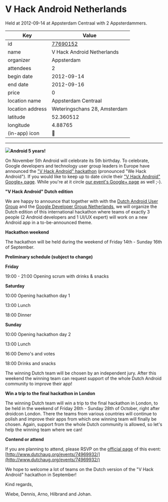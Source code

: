 # V Hack Android Netherlands
Held at 2012-09-14 at Appsterdam Centraal with 2 Appsterdammers.
        
|Key|Value
|---|---|
|id|[77690152](https://www.meetup.com/appsterdam/events/77690152/)|
|name|V Hack Android Netherlands|
|organizer|Appsterdam|
|attendees|2|
|begin date|2012-09-14|
|end date|2012-09-16|
|price|0|
|location name|Appsterdam Centraal|
|location address|Weteringschans 28, Amsterdam|
|latitude|52.360512|
|longitude|4.88765|
|(in-app) icon|🤖|

---

<img src="http://photos4.meetupstatic.com/photos/event/7/6/4/event_148981892.jpeg" />**Android 5 years!**

On November 5th Android will celebrate its 5th birthday. To celebrate, Google developers and technology user group leaders in Europe have announced the ["V Hack Android" hackathon](https://sites.google.com/site/vhackandroid/) (pronounced "We Hack Android"). If you would like to keep up to date circle their ["V Hack Android" Google+ page](https://plus.google.com/u/0/104578858113292768239/posts). While you're at it circle [our event's Google+ page](https://plus.google.com/108956096608920354085/posts) as well ;-).

**"V Hack Android" Dutch edition**

We are happy to announce that together with with the [Dutch Android User Group](http://www.dutchaug.org) and the [Google Developer Group Netherlands](https://plus.google.com/109146411236228596892/posts), we will organize the Dutch edition of this international hackathon where teams of exactly 3 people (2 Android developers and 1 UI/UX expert) will work on a new Android app in a to-be-announced theme.

**Hackathon weekend**

The hackathon will be held during the weekend of Friday 14th - Sunday 16th of September.

**Preliminary schedule (subject to change)**

**Friday**

19:00 - 21:00 Opening scrum with drinks & snacks

**Saturday**

10:00 Opening hackathon day 1

13:00 Lunch

18:00 Dinner

**Sunday**

10:00 Opening hackathon day 2

13:00 Lunch

16:00 Demo's and votes

18:00 Drinks and snacks

The winning Dutch team will be chosen by an independent jury. After this weekend the winning team can request support of the whole Dutch Android community to improve their app!

**Win a trip to the final hackathon in London**

The winning Dutch team will win a trip to the final hackathon in London, to be held in the weekend of Friday 26th - Sunday 28th of October, right after droidcon London. There the teams from various countries will continue to polish and improve their apps from which one winning team will finally be chosen. Again, support from the whole Dutch community is allowed, so let's help the winning team where we can!

**Contend or attend**

If you are planning to attend, please RSVP on the [official page](http://www.dutchaug.org/events/74969932/) of this event: [http://www.dutchaug.org/events/74969932/](http://www.dutchaug.org/events/74969932/)

We hope to welcome a lot of teams on the Dutch version of the "V Hack Android" hackathon in September!

Kind regards,

Wiebe, Dennis, Arno, Hilbrand and Johan.


